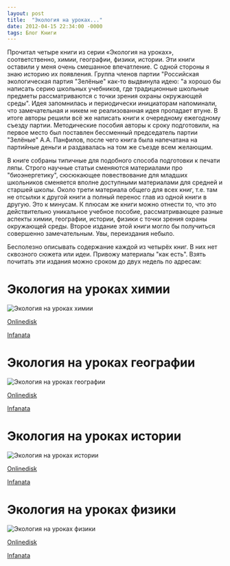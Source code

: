 ```yaml
---
layout: post
title:  "Экология на уроках..."
date: 2012-04-15 22:34:00 -0000
tags: Блог Книги
---
```


Прочитал четыре книги из серии «Экология на уроках», соответственно, химии, географии, физики, истории. Эти книги оставили у меня очень смешанное впечатление. С одной стороны я знаю историю их появления. Группа членов партии "Российская экологическая партия "Зелёные" как-то выдвинула идею: "а хорошо бы написать серию школьных учебников, где традиционные школьные предметы рассматриваются с точки зрения охраны окружающей среды". Идея запомнилась и периодически инициаторам напоминали, что замечательная и никем не реализованная идея пропадает втуне. В итоге авторы решили всё же написать книги к очередному ежегодному съезду партии. Методические пособия авторы к сроку подготовили, на первое место был поставлен бессменный председатель партии "Зелёные" А.А. Панфилов, после чего книга была напечатана на партийные деньги и раздавалась на том же съезде всем желающим. 

В книге собраны типичные для подобного способа подготовки к печати ляпы. Строго научные статьи сменяются материалами про "биоэнергетику", сюсюкающее повествование для младших школьников сменяется вполне доступными материалами для средней и старшей школы. Около трети материала общего для всех книг, т.е. там не отсылки к другой книги а полный перенос глав из одной книги в другую. Это к минусам. К плюсам же книги можно отнести то, что это действительно уникальное учебное пособие, рассматривающее разные аспекты химии, географии, истории, физики с точки зрения охраны окружающей среды. Второе издание этой книги могло бы получиться совершенно замечательным. Увы, переиздания небыло.

Бесполезно описывать содержание каждой из четырёх книг. В них нет сквозного сюжета или идеи. Привожу материалы "как есть". Взять почитать эти издания можно сроком до двух недель по адресам:

# Экология на уроках химии

![Экология на уроках химии](https://res.cloudinary.com/dlqc5rp9l/image/upload/v1648550143/covers/ecologia_na_urokah_himii_title_jrt5ep.jpg)

<a href="http://www.onlinedisk.ru/file/860671/">Onlinedisk</a>

<a href="http://infanata.ifolder.ru/29934934">Infanata</a>

# Экология на уроках географии

![Экология на уроках географии](https://res.cloudinary.com/dlqc5rp9l/image/upload/v1648550143/covers/ecologia_na_urokah_geografii_title_x75smr.jpg)

<a href="http://www.onlinedisk.ru/file/860673/">Onlinedisk</a>

<a href="http://infanata.ifolder.ru/29934968">Infanata</a>

# Экология на уроках истории

![Экология на уроках истории](https://res.cloudinary.com/dlqc5rp9l/image/upload/v1648550143/covers/ecologia_na_urokah_istorii_title_rkkvsd.jpg)

<a href="http://www.onlinedisk.ru/file/860674/">Onlinedisk</a>

<a href="http://infanata.ifolder.ru/29935007">Infanata</a>

# Экология на уроках физики

![Экология на уроках физики](https://res.cloudinary.com/dlqc5rp9l/image/upload/v1648550142/covers/ecologia_na_urokah_fiziki_title_qppyzv.jpg)

<a href="http://www.onlinedisk.ru/file/860676/">Onlinedisk</a>

<a href="http://infanata.ifolder.ru/29935030">Infanata</a>